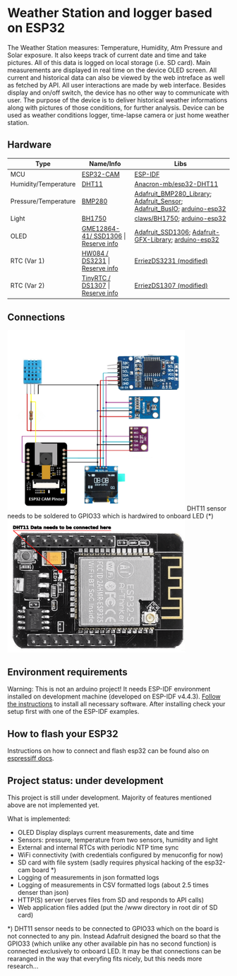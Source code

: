 # Weather Station and logger based on ESP32

The Weather Station measures: Temperature, Humidity, Atm Pressure and Solar exposure. It also keeps track of current date and time and take pictures. All of this data is logged on local storage (i.e. SD card). Main measurements are displayed in real time on the device OLED screen. All current and historical data can also be viewed by the web intreface as well as fetched by API.
All user interactions are made by web interface. Besides display and on/off switch, the device has no other way to communicate with user.
The purpose of the device is to deliver historical weather informations along with pictures of those conditions, for further analysis.
Device can be used as weather conditions logger, time-lapse camera or just home weather station.

## Hardware

|  Type | Name/Info  | Libs  |
| ------------ | ------------ | ------------ |
| MCU  | [ESP32-CAM](https://docs.platformio.org/en/latest/boards/espressif32/esp32cam.html)  | [ESP-IDF](https://github.com/espressif/esp-idf)  |
| Humidity/Temperature  | [DHT11](http://gotronik.pl/img/dht11.pdf) | [Anacron-mb/esp32-DHT11](https://github.com/Anacron-mb/esp32-DHT11)  |
| Pressure/Temperature  |[BMP280](https://www.bosch-sensortec.com/products/environmental-sensors/pressure-sensors/bmp280/)| [Adafruit_BMP280_Library](https://github.com/adafruit/Adafruit_BMP280_Library); [Adafruit_Sensor](https://github.com/adafruit/Adafruit_Sensor); [Adafruit_BusIO](https://github.com/adafruit/Adafruit_BusIO); [arduino-esp32](https://github.com/espressif/arduino-esp32) |
|Light   |[BH1750](https://www.handsontec.com/dataspecs/sensor/BH1750%20Light%20Sensor.pdf)   |  [claws/BH1750](https://github.com/claws/BH1750); [arduino-esp32](https://github.com/espressif/arduino-esp32)  |
|OLED |[GME12864-41/ SSD1306](https://nettigo.pl/products/wyswietlacz-oled-0-96-i2c-128x64-ssd1306-bialy) \| [Reserve info](https://datasheethub.com/ssd1306-128x64-mono-0-96-inch-i2c-oled-display/) |[Adafruit_SSD1306](https://github.com/adafruit/Adafruit_SSD1306); [Adafruit-GFX-Library](https://github.com/adafruit/Adafruit-GFX-Library); [arduino-esp32](https://github.com/espressif/arduino-esp32) |
RTC (Var 1)| [HW084 / DS3231](http://www.szhwmake.com/prod_view.aspx?TypeId=83&Id=350&FId=t3:83:3) \| [Reserve info](https://lastminuteengineers.com/ds3231-rtc-arduino-tutorial/) |[ErriezDS3231 (modified)](https://github.com/k-nowicki/ErriezDS3231)|
RTC (Var 2)| [TinyRTC / DS1307](https://www.analog.com/media/en/technical-documentation/data-sheets/DS1307.pdf) \| [Reserve info](https://lastminuteengineers.com/ds1307-rtc-arduino-tutorial/) | [ErriezDS1307 (modified)](https://github.com/Erriez/ErriezDS1307)|


## Connections
<img src="extras/pics/image_v2.0_mini.png" alt="Wiring diagram" width="80%"/>
DHT11 sensor needs to be soldered to GPIO33 which is hardwired to onboard LED (*)
<img src="extras/pics/gpio33_v2.0_mini.png" alt="GPIO33" width="80%"/>


## Environment requirements
Warning: This is not an arduino project! It needs ESP-IDF environment installed on development machine (developed on ESP-IDF v4.4.3).
[Follow the instructions](https://docs.espressif.com/projects/esp-idf/en/v4.4.3/esp32/get-started/index.html "ESP-IDF Framework") to install all necessary software. After installing check your setup first with one of the ESP-IDF examples.

## How to flash your ESP32
Instructions on how to connect and flash esp32 can be found also on [espressiff docs](https://docs.espressif.com/projects/esp-idf/en/v3.3.5/get-started-cmake/index.html#step-9-flash-to-a-device "espressiff docs").

## Project status: under development
 This project is still under development. Majority of features mentioned above are not implemented yet.
 
 What is implemented:
  - OLED Display displays current measurements, date and time
  - Sensors: pressure, temperature from two sensors, humidity and light
  - External and internal RTCs with periodic NTP time sync
  - WiFi connectivity (with credentials configured by menuconfig for now)
  - SD card with file system (sadly requires physical hacking of the esp32-cam board *)
  - Logging of measurements in json formatted logs 
  - Logging of measurements in CSV formatted logs (about 2.5 times denser than json)
  - HTTP(S) server (serves files from SD and responds to API calls)
  - Web application files added (put the /www directory in root dir of SD card)
  
  
  *) DHT11 sensor needs to be connected to GPIO33 which on the board is not connected to any pin. Instead Adafruit designed the board so that the GPIO33 (which unlike any other available pin has no second function) is connected exclusively to onboard LED. 
It may be that connections can be rearanged in the way that everyfing fits nicely, but this needs more research...